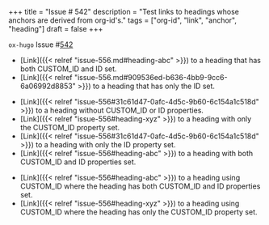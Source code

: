 +++
title = "Issue # 542"
description = "Test links to headings whose anchors are derived from org-id's."
tags = ["org-id", "link", "anchor", "heading"]
draft = false
+++

`ox-hugo` Issue #[542](https://github.com/kaushalmodi/ox-hugo/issues/542)

-   [Link]({{< relref "issue-556.md#heading-abc" >}}) to a heading that has both CUSTOM_ID and ID set.
-   [Link]({{< relref "issue-556.md#909536ed-b636-4bb9-9cc6-6a06992d8853" >}}) to a heading that has only the ID set.

<!--listend-->

-   [Link]({{< relref "issue-556#31c61d47-0afc-4d5c-9b60-6c154a1c518d" >}}) to a heading without CUSTOM_ID or ID properties.
-   [Link]({{< relref "issue-556#heading-xyz" >}}) to a heading with only the CUSTOM_ID property set.
-   [Link]({{< relref "issue-556#31c61d47-0afc-4d5c-9b60-6c154a1c518d" >}}) to a heading with only the ID property set.
-   [Link]({{< relref "issue-556#heading-abc" >}}) to a heading with both CUSTOM_ID and ID properties set.

<!--listend-->

-   [Link]({{< relref "issue-556#heading-abc" >}}) to a heading using CUSTOM_ID where the heading has both
    CUSTOM_ID and ID properties set.
-   [Link]({{< relref "issue-556#heading-xyz" >}}) to a heading using CUSTOM_ID where the heading has only the
    CUSTOM_ID property set.
